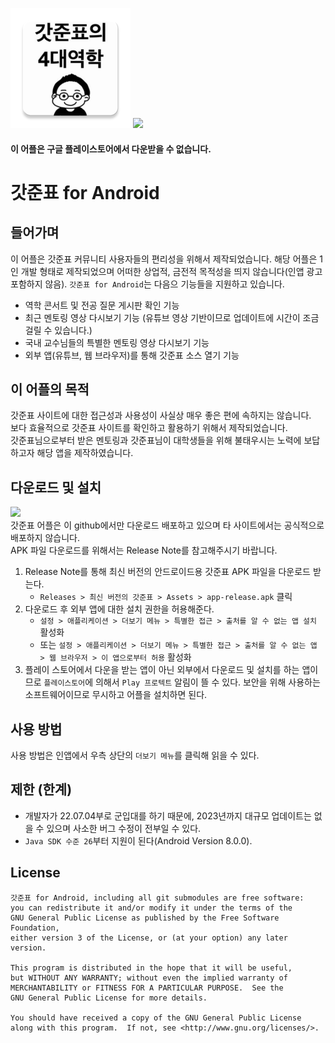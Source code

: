 ![](app/src/main/res/mipmap-xxxhdpi/ic_godjunpyo_profile.png)
<img src="https://iconape.com/wp-content/files/nd/33729/svg/android-logomark.svg" width="130"/>

#### 이 어플은 구글 플레이스토어에서 다운받을 수 없습니다.

# 갓준표 for Android

## 들어가며
이 어플은 갓준표 커뮤니티 사용자들의 편리성을 위해서 제작되었습니다.
해당 어플은 1인 개발 형태로 제작되었으며 어떠한 상업적, 금전적 목적성을 띄지 않습니다(인앱 광고 포함하지 않음).
`갓준표 for Android`는 다음으 기능들을 지원하고 있습니다.
- 역학 콘서트 및 전공 질문 게시판 확인 기능
- 최근 멘토링 영상 다시보기 기능 (유튜브 영상 기반이므로 업데이트에 시간이 조금 걸릴 수 있습니다.)
- 국내 교수님들의 특별한 멘토링 영상 다시보기 기능
- 외부 앱(유튜브, 웹 브라우저)를 통해 갓준표 소스 열기 기능

## 이 어플의 목적
갓준표 사이트에 대한 접근성과 사용성이 사실상 매우 좋은 편에 속하지는 않습니다.<br>
보다 효율적으로 갓준표 사이트를 확인하고 활용하기 위해서 제작되었습니다.<br>
갓준표님으로부터 받은 멘토링과 갓준표님이 대학생들을 위해 불태우시는 노력에 보답하고자 해당 앱을 제작하였습니다.

## 다운로드 및 설치
![](https://img.shields.io/badge/Godjunpyo-Beta--v1-green)<br>
갓준표 어플은 이 github에서만 다운로드 배포하고 있으며 타 사이트에서는 공식적으로 배포하지 않습니다.<br>
APK 파일 다운로드를 위해서는 Release Note를 참고해주시기 바랍니다.<br>
1. Release Note를 통해 최신 버전의 안드로이드용 갓준표 APK 파일을 다운로드 받는다.
	- `Releases > 최신 버전의 갓준표 > Assets > app-release.apk` 클릭
2. 다운로드 후 외부 앱에 대한 설치 권한을 허용해준다.
	- `설정 > 애플리케이션 > 더보기 메뉴 > 특별한 접근 > 출처를 알 수 없는 앱 설치` 활성화
	- 또는 `설정 > 애플리케이션 > 더보기 메뉴 > 특별한 접근 > 출처를 알 수 없는 앱 > 웹 브라우저 > 이 앱으로부터 허용` 활성화
3. 플레이 스토어에서 다운을 받는 앱이 아닌 외부에서 다운로드 및 설치를 하는 앱이므로 `플레이스토어`에 의해서 `Play 프로텍트` 알림이 뜰 수 있다. 보안을 위해 사용하는 소프트웨어이므로 무시하고 어플을 설치하면 된다.


## 사용 방법
사용 방법은 인앱에서 우측 상단의 `더보기 메뉴`를 클릭해 읽을 수 있다.


## 제한 (한계)
- 개발자가 22.07.04부로 군입대를 하기 때문에, 2023년까지 대규모 업데이트는 없을 수 있으며 사소한 버그 수정이 전부일 수 있다.
- `Java SDK 수준 26`부터 지원이 된다(Android Version 8.0.0).


## License
	갓준표 for Android, including all git submodules are free software:
    you can redistribute it and/or modify it under the terms of the
    GNU General Public License as published by the Free Software Foundation,
    either version 3 of the License, or (at your option) any later version.

    This program is distributed in the hope that it will be useful,
    but WITHOUT ANY WARRANTY; without even the implied warranty of
    MERCHANTABILITY or FITNESS FOR A PARTICULAR PURPOSE.  See the
    GNU General Public License for more details.

    You should have received a copy of the GNU General Public License
    along with this program.  If not, see <http://www.gnu.org/licenses/>.